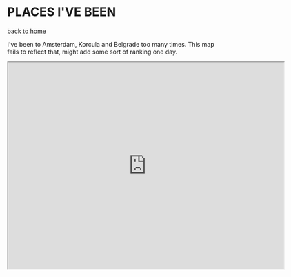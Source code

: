 # PLACES I'VE BEEN
[back to home](/index.md)

I've been to Amsterdam, Korcula and Belgrade too many times. This map fails to reflect that, 
might add some sort of ranking one day.

<iframe src="https://www.google.com/maps/d/u/0/embed?mid=1iD7InNUkwdhQACeIRDG9UnE7aSxazwk-" width="640" height="480"></iframe>
